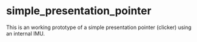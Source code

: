 # simple_presentation_pointer
This is an working prototype of a simple presentation pointer (clicker) using an internal IMU.
